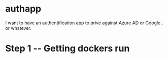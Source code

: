 # authapp
I want to have an authentification app to prive against Azure AD or Google.. or whatever. 

# Step 1 -- Getting dockers run

